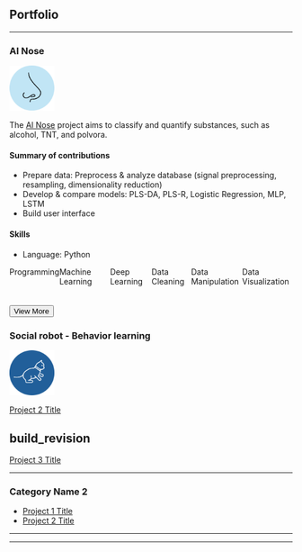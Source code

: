 ## Portfolio

---

### AI Nose
<img src="images/nose_draw.svg?raw=true" width="80" height="80"/>

The [AI Nose](sample_page.md) project aims to classify and quantify substances, such as alcohol, TNT, and polvora.

#### Summary of contributions
- Prepare data: Preprocess & analyze database (signal preprocessing, resampling, dimensionality reduction)
- Develop & compare models: PLS-DA, PLS-R, Logistic Regression, MLP, LSTM
- Build user interface

#### Skills
- Language: Python

<div class="container" style="display: flex;
    flex-direction: row;">

  <div class="item">
    Programming
  </div>

  <div class="item">
    Machine Learning
  </div>

  <div class="item">
    Deep Learning
  </div>

  <div class="item">
    Data Cleaning
  </div>

  <div class="item">
    Data Manipulation 
  </div>


  <div class="item">
    Data Visualization
  </div>
</div>



<button href="https://github.com/KarolayDeLaCruz/Github-example">View More</button>
---
### Social robot - Behavior learning
<img src="images/cat_draw.svg?raw=true" width="80" height="80"/>

[Project 2 Title](/pdf/sample_presentation.pdf)

build_revision
---
[Project 3 Title](http://example.com/)


---

### Category Name 2

- [Project 1 Title](http://example.com/)
- [Project 2 Title](http://example.com/)


---




---
<!-- Remove above link if you don't want to attibute -->
